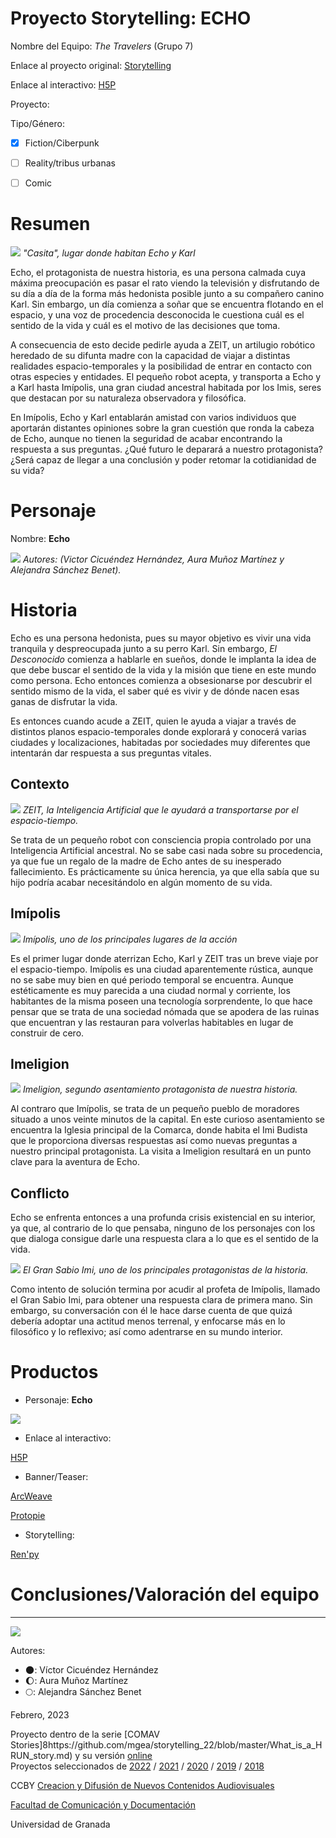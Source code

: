 

# Proyecto Storytelling: ECHO

Nombre del Equipo: _The Travelers_ (Grupo 7)

Enlace al proyecto original: [Storytelling](https://github.com/aurabranford/storytelling)

Enlace al interactivo: [H5P](https://h5p.org/node/1368753)

Proyecto: 

Tipo/Género:  
- [x] Fiction/Ciberpunk  
- [ ] Reality/tribus urbanas  
- [ ] Comic


# Resumen

![](https://github.com/aurabranford/storytelling/blob/master/casita.jfif)
_"Casita", lugar donde habitan Echo y Karl_


Echo, el protagonista de nuestra historia, es una persona calmada cuya máxima preocupación es pasar el rato viendo la televisión y disfrutando de su día a día de la forma más hedonista posible junto a su compañero canino Karl. Sin embargo, un día comienza a soñar que se encuentra flotando en el espacio, y una voz de procedencia desconocida le cuestiona cuál es el sentido de la vida y cuál es el motivo de las decisiones que toma.

A consecuencia de esto decide pedirle ayuda a ZEIT, un artilugio robótico heredado de su difunta madre con la capacidad de viajar a distintas realidades espacio-temporales y la posibilidad de entrar en contacto con otras especies y entidades. El pequeño robot acepta, y transporta a Echo y a Karl hasta Imípolis, una gran ciudad ancestral habitada por los Imis, seres que destacan por su naturaleza observadora y filosófica.

En Imípolis, Echo y Karl entablarán amistad con varios individuos que aportarán distantes opiniones sobre la gran cuestión que ronda la cabeza de Echo, aunque no tienen la seguridad de acabar encontrando la respuesta a sus preguntas. ¿Qué futuro le deparará a nuestro protagonista? ¿Será capaz de llegar a una conclusión y poder retomar la cotidianidad de su vida?


# Personaje

Nombre: **Echo**

![](https://github.com/aurabranford/storytelling/blob/master/Echo%20-%20Ficha%20T%C3%A9cnica.png)
_Autores: (Victor Cicuéndez Hernández, Aura Muñoz Martínez y Alejandra Sánchez Benet)._


# Historia

Echo es una persona hedonista, pues su mayor objetivo es vivir una vida tranquila y despreocupada junto a su perro Karl. Sin embargo, _El Desconocido_ comienza a hablarle en sueños, donde le implanta la idea de que debe buscar el sentido de la vida y la misión que tiene en este mundo como persona. Echo entonces comienza a obsesionarse por descubrir el sentido mismo de la vida, el saber qué es vivir y de dónde nacen esas ganas de disfrutar la vida.

Es entonces cuando acude a ZEIT, quien le ayuda a viajar a través de distintos planos espacio-temporales donde explorará y conocerá varias ciudades y localizaciones, habitadas por sociedades muy diferentes que intentarán dar respuesta a sus preguntas vitales.


## Contexto

![](https://github.com/aurabranford/storytelling/blob/master/zeit%20transformation.png)
_ZEIT, la Inteligencia Artificial que le ayudará a transportarse por el espacio-tiempo._

Se trata de un pequeño robot con consciencia propia controlado por una Inteligencia Artificial ancestral. No se sabe casi nada sobre su procedencia, ya que fue un regalo de la madre de Echo antes de su inesperado fallecimiento. Es prácticamente su única herencia, ya que ella sabía que su hijo podría acabar necesitándolo en algún momento de su vida.


## **Imípolis**

![](https://github.com/aurabranford/storytelling/blob/master/bg%20imipolis.png)
_Imípolis, uno de los principales lugares de la acción_

Es el primer lugar donde aterrizan Echo, Karl y ZEIT tras un breve viaje por el espacio-tiempo. Imípolis es una ciudad aparentemente rústica, aunque no se sabe muy bien en qué periodo temporal se encuentra. Aunque estéticamente es muy parecida a una ciudad normal y corriente, los habitantes de la misma poseen una tecnología sorprendente, lo que hace pensar que se trata de una sociedad nómada que se apodera de las ruinas que encuentran y las restauran para volverlas habitables en lugar de construir de cero.


## **Imeligion** 

![](https://github.com/aurabranford/storytelling/blob/master/bg%20imeligion.png)
_Imeligion, segundo asentamiento protagonista de nuestra historia._

Al contraro que Imípolis, se trata de un pequeño pueblo de moradores situado a unos veinte minutos de la capital. En este curioso asentamiento se encuentra la Iglesia principal de la Comarca, donde habita el Imi Budista que le proporciona diversas respuestas así como nuevas preguntas a nuestro principal protagonista. La visita a Imeligion resultará en un punto clave para la aventura de Echo.


## Conflicto 

Echo se enfrenta entonces a una profunda crisis existencial en su interior, ya que, al contrario de lo que pensaba, ninguno de los personajes con los que dialoga consigue darle una respuesta clara a lo que es el sentido de la vida.

![](https://github.com/aurabranford/storytelling/blob/master/wisdom%20imi%20close.png)
_El Gran Sabio Imi, uno de los principales protagonistas de la historia._

Como intento de solución termina por acudir al profeta de Imípolis, llamado el Gran Sabio Imi, para obtener una respuesta clara de primera mano. Sin embargo, su conversación con él le hace darse cuenta de que quizá debería adoptar una actitud menos terrenal, y enfocarse más en lo filosófico y lo reflexivo; así como adentrarse en su mundo interior.


# Productos

- Personaje: **Echo**

![](https://github.com/aurabranford/storytelling/blob/master/echo%20happy.png)


- Enlace al interactivo: 

[H5P](https://h5p.org/node/1368753)


- Banner/Teaser: 

[ArcWeave](https://arcweave.com/app/project/1M62P2nlwr/play)

[Protopie](https://cloud.protopie.io/p/aa27669784a52f0b63e6ce7d)


- Storytelling:

[Ren'py](https://pradogrado2223.ugr.es/mod/forum/discuss.php?d=84199)




# Conclusiones/Valoración del equipo

------
![](https://upload.wikimedia.org/wikipedia/commons/thumb/6/62/CC-BY-SA-Andere_Wikis_%28v%29.svg/200px-CC-BY-SA-Andere_Wikis_%28v%29.svg.png)


Autores:  

- 🌑: Víctor Cicuéndez Hernández
- 🌔: Aura Muñoz Martínez
- 🌕: Alejandra Sánchez Benet 


Febrero, 2023

Proyecto dentro de la serie [COMAV Stories]8https://github.com/mgea/storytelling_22/blob/master/What_is_a_HRUN_story.md) y su versión [online](https://utopolis.ugr.es/media/HRUN/)  
Proyectos seleccionados de [2022](https://github.com/mgea/storytelling/blob/master/2022/readme.md) / [2021](https://github.com/mgea/storytelling/blob/master/2021/readme.md) / [2020](https://github.com/mgea/storytelling/blob/master/2020/readme.md)  / 
[2019](https://github.com/mgea/storytelling/blob/master/2019/readme.md) / [2018](https://github.com/mgea/storytelling/blob/master/2018/readme.md) 

CCBY [Creacion y Difusión de Nuevos Contenidos Audiovisuales](http://utopolis.ugr.es/medialab)

[Facultad de Comunicación y Documentación](http://fcd.ugr.es)

Universidad de Granada
